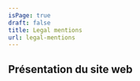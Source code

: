 ```yaml
---
isPage: true
draft: false
title: Legal mentions
url: legal-mentions
---
```

## Présentation du site web
